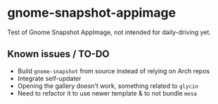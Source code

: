 # gnome-snapshot-appimage

Test of Gnome Snapshot AppImage, not intended for daily-driving yet.

## Known issues / TO-DO

- Build `gnome-snapshot` from source instead of relying on Arch repos
- Integrate self-updater
- Opening the gallery doesn't work, something related to `glycin`
- Need to refactor it to use newer template & to not bundle `mesa`
